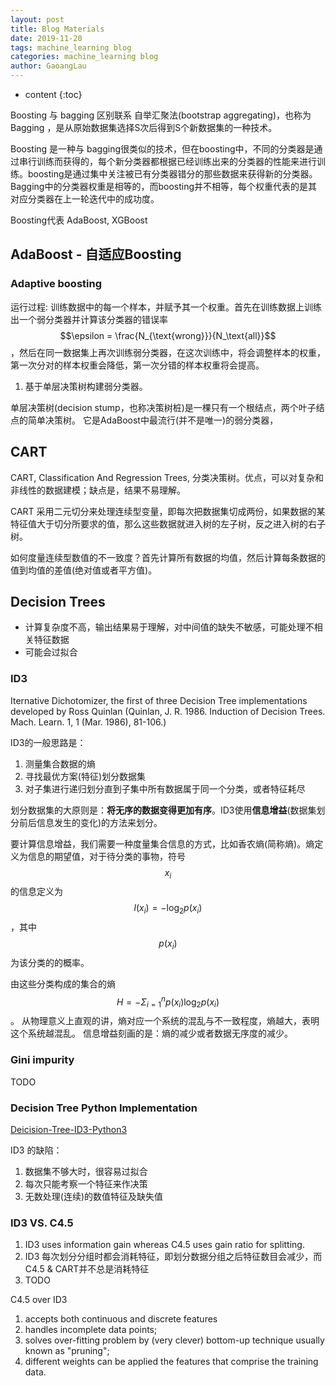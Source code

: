 ```yaml
---
layout: post
title: Blog Materials
date: 2019-11-20
tags: machine_learning blog
categories: machine_learning blog
author: GaoangLau
---
```

* content
{:toc}


Boosting 与 bagging 区别联系
自举汇聚法(bootstrap aggregating)，也称为Bagging ，是从原始数据集选择S次后得到S个新数据集的一种技术。 




Boosting 是一种与 bagging很类似的技术，但在boosting中，不同的分类器是通过串行训练而获得的，每个新分类器都根据已经训练出来的分类器的性能来进行训练。boosting是通过集中关注被已有分类器错分的那些数据来获得新的分类器。 
Bagging中的分类器权重是相等的，而boosting并不相等，每个权重代表的是其对应分类器在上一轮迭代中的成功度。

Boosting代表 AdaBoost, XGBoost

## AdaBoost - 自适应Boosting
### Adaptive boosting 
运行过程: 训练数据中的每一个样本，并赋予其一个权重。首先在训练数据上训练出一个弱分类器并计算该分类器的错误率$$\epsilon = \frac{N_{\text{wrong}}}{N_\text{all}}$$，然后在同一数据集上再次训练弱分类器，在这次训练中，将会调整样本的权重，第一次分对的样本权重会降低，第一次分错的样本权重将会提高。

1. 基于单层决策树构建弱分类器。 

单层决策树(decision stump，也称决策树桩)是一棵只有一个根结点，两个叶子结点的简单决策树。 它是AdaBoost中最流行(并不是唯一)的弱分类器，


## CART 
CART, Classification And Regression Trees, 分类决策树。优点，可以对复杂和非线性的数据建模；缺点是，结果不易理解。

CART 采用二元切分来处理连续型变量，即每次把数据集切成两份，如果数据的某特征值大于切分所要求的值，那么这些数据就进入树的左子树，反之进入树的右子树。

如何度量连续型数值的不一致度？首先计算所有数据的均值，然后计算每条数据的值到均值的差值(绝对值或者平方值)。 

## Decision Trees 
* 计算复杂度不高，输出结果易于理解，对中间值的缺失不敏感，可能处理不相关特征数据 
* 可能会过拟合


### ID3
Iternative Dichotomizer, the first of three Decision Tree implementations developed by Ross Quinlan (Quinlan, J. R. 1986.  Induction of Decision Trees. Mach. Learn. 1, 1 (Mar. 1986), 81-106.)

ID3的一般思路是：
1. 测量集合数据的熵
2. 寻找最优方案(特征)划分数据集
3. 对子集进行递归划分直到子集中所有数据属于同一个分类，或者特征耗尽

划分数据集的大原则是：**将无序的数据变得更加有序**。ID3使用**信息增益**(数据集划分前后信息发生的变化)的方法来划分。

要计算信息增益，我们需要一种度量集合信息的方式，比如香农熵(简称熵)。熵定义为信息的期望值，对于待分类的事物，符号$$x_i$$的信息定义为
$$l(x_i) = - \text{log}_2p(x_i)$$，其中$$p(x_i)$$为该分类的的概率。

由这些分类构成的集合的熵 $$H = -\Sigma_{i=1}^n p(x_i) \text{log}_2 p(x_i) $$ 。 从物理意义上直观的讲，熵对应一个系统的混乱与不一致程度，熵越大，表明这个系统越混乱。
信息增益刻画的是：熵的减少或者数据无序度的减少。 

### Gini impurity 
TODO

### Decision Tree Python Implementation 

[Deicision-Tree-ID3-Python3]({{site.baseurl}}/codes/decision_tree.py.txt)

ID3 的缺陷：
1. 数据集不够大时，很容易过拟合
2. 每次只能考察一个特征来作决策
3. 无数处理(连续)的数值特征及缺失值

### ID3 VS. C4.5
1. ID3 uses information gain whereas C4.5 uses gain ratio for splitting. 
2. ID3 每次划分分组时都会消耗特征，即划分数据分组之后特征数目会减少，而C4.5 & CART并不总是消耗特征
3. TODO

C4.5 over ID3
1. accepts both continuous and discrete features
2. handles incomplete data points; 
3. solves over-fitting problem by (very clever) bottom-up technique usually known as "pruning"; 
4. different weights can be applied the features that comprise the training data.



